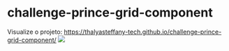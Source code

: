 # challenge-prince-grid-component

Visualize o projeto: https://thalyasteffany-tech.github.io/challenge-prince-grid-component/
![](https://i.ibb.co/ZxgF392/screenshot-1.png)
